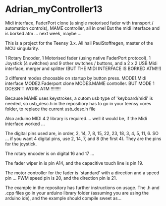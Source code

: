 # Adrian_myController13
Midi interface, FaderPort clone (a single motorised fader with transport / automation controls), MAME controller, all in one!  But the midi interface and is borked atm ... next week, maybe ...

This is a project for the Teensy 3.x.  All hail PaulStoffregen, master of the MCU singularity.

1 Rotary Encoder, 1 Motorised fader (using native FaderPort protocol), 1 Joystick (4 switches) and 9 other switches / buttons, and a 2 x 2 USB Midi interface, merger and splitter (BUT THE MIDI INTERFACE IS BORKED ATM!!!)

3 different modes choosable on startup by button press. MODE1.Midi interface MODE2.Faderport clone MODE3.MAME controller. BUT MODE 1 DOESN'T WORK ATM !!!!!!!!

Because MAME uses keystrokes, a cutom usb type of 'keyboard/midi' is needed, so usb_desc.h in the repositiory has to go in your teensy cores folder, to replace the current usb_desc.h file

Also arduino MIDI 4.2 library is required.... well it would be, if the Midi interface worked ...

The digital pins used are, in order, 2, 14, 7, 8, 15, 22, 23, 18, 3, 4, 5, 11, 6. SO ... if you want 4 digital pins, use 2, 14, 7, and 8 (the first 4).  They are the pins for the joystick.

The rotary encoder is on digital 16 and 17 ...

The fader wiper in is pin A14, and the capacitive touch line is pin 19.

The motor controller for the fader is 'standard' with a direction and a speed pin ... PWM speed pin is 20, and the direction pin is 21.

The example in the repository has further instructions on usage.  The .h and .cpp files go in your arduino library folder (assuming you are using the arduino ide), and the example should compile sweet as...

